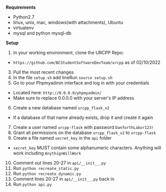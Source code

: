 **Requirements**
- Python2.7
- linux, unix, mac, windows(with attachments), Ubuntu
- virtualenv
- mysql and python mysql-db

**Setup**
1. In your working environment, clone the URCPP Repo:
- `https://github.com/BCStudentSoftwareDevTeam/urcpp` as of 02/10/2022
3. Pull the most recent changes
4. In the file `setup.sh` add lineRun `source setup.sh`
5. Go to your Phpmyadmin interface and log in with your credentials
- Located here: `http://0.0.0.0/phpmyadmin/`
- Make sure to replace 0.0.0.0 with your server's IP address
6. Create a new database named `urcpp_flask_v2`
- If a database of that name already exists, drop it and create it again
7. Create a user named `urcpp-flask` with password `DanforthLabor123!`
8. Grant all permissions on the database `urcpp_flask_v2` to `urcpp-flask`
9. Create a file named `secret_key` in the `api` folder
- `secret_key` MUST contain some alphanumeric characters. Anything will work including `AnythignWillWork`
10. Comment out lines 20-27 in `api/__init__.py`
11. Run `python recreate_static.py`
12. Run `python recreate_dynamic.py`
13. Comment lines 20-27 in `api/__init__.py` back in
14. Run `python api.py`
